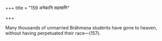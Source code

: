 +++
title = "159 अनेकानि सहस्राणि"

+++

Many thousands of unmarried Brāhmaṇa students have gone to heaven, without having perpetuated their race—(157).